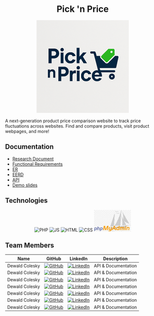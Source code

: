 <h1 align="center"> Pick 'n Price </h1>
<p align="center">
<img src = "https://github.com/u23608821/COS221_Assignment_5/blob/dev/src/public/images/dummyLogo.png" alt="Logo" width="300" height="300">  
</p>
<p> A next-generation product price comparison website to track price fluctuations across websites. Find and compare products, visit product webpages, and more!</p>

## Documentation
* [Research Document](https://github.com/u23608821/COS221_Assignment_5/blob/documentation-readme/The%2BPrimary%2BKeys%2BResearch.pdf)
* [Functional Requirements](https://github.com/u23608821/COS221_Assignment_5/blob/documentation-readme/COS221-FR.pdf)
* [ER](https://github.com/u23608821/COS221_Assignment_5/blob/documentation-readme/The%20Primary%20keys%20(E)ER_V5.drawio.pdf)
* [EERD]()
* [API](https://github.com/u23608821/COS221_Assignment_5/blob/master/API_Documentation.md)
* [Demo slides]()

## Technologies
<p align="center">
  <span style="margin: 0 100 px;"><img src="https://raw.githubusercontent.com/marwin1991/profile-technology-icons/refs/heads/main/icons/php.png" width="80" height="80" alt="PHP"></span>
  <span style="margin: 0 100 px;"><img src="https://raw.githubusercontent.com/marwin1991/profile-technology-icons/refs/heads/main/icons/javascript.png" width="80" height="80" alt="JS"></span>
  <span style="margin: 0 100 px;"><img src="https://raw.githubusercontent.com/marwin1991/profile-technology-icons/refs/heads/main/icons/html.png" width="80" height="80" alt="HTML"></span>
  <span style="margin: 0 100 px;"><img src="https://raw.githubusercontent.com/marwin1991/profile-technology-icons/refs/heads/main/icons/css.png" width="80" height="80" alt="CSS"></span>
  <span style="margin: 0 100 px;"><img src="https://github.com/u23608821/COS221_Assignment_5/blob/documentation-readme/src/public/images/phpmyadmin.jpg" width="120" height="70" alt="PHPMyAdmin"></span>
</p>


## Team Members
| Name | GitHub | LinkedIn | Description |
|------|--------|----------|-------------|
| Dewald Colesky | [![GitHub](https://img.shields.io/badge/GitHub-000?logo=github&logoColor=white)](https://github.com/amJohnnyma) | [![LinkedIn](https://img.shields.io/badge/LinkedIn-0077B5?logo=linkedin&logoColor=white)](https://www.linkedin.com/in/dewald-colesky-165400217/) | API & Documentation |
| Dewald Colesky | [![GitHub](https://img.shields.io/badge/GitHub-000?logo=github&logoColor=white)](https://github.com/amJohnnyma) | [![LinkedIn](https://img.shields.io/badge/LinkedIn-0077B5?logo=linkedin&logoColor=white)](https://www.linkedin.com/in/dewald-colesky-165400217/) | API & Documentation |
| Dewald Colesky | [![GitHub](https://img.shields.io/badge/GitHub-000?logo=github&logoColor=white)](https://github.com/amJohnnyma) | [![LinkedIn](https://img.shields.io/badge/LinkedIn-0077B5?logo=linkedin&logoColor=white)](https://www.linkedin.com/in/dewald-colesky-165400217/) | API & Documentation |
| Dewald Colesky | [![GitHub](https://img.shields.io/badge/GitHub-000?logo=github&logoColor=white)](https://github.com/amJohnnyma) | [![LinkedIn](https://img.shields.io/badge/LinkedIn-0077B5?logo=linkedin&logoColor=white)](https://www.linkedin.com/in/dewald-colesky-165400217/) | API & Documentation |
| Dewald Colesky | [![GitHub](https://img.shields.io/badge/GitHub-000?logo=github&logoColor=white)](https://github.com/amJohnnyma) | [![LinkedIn](https://img.shields.io/badge/LinkedIn-0077B5?logo=linkedin&logoColor=white)](https://www.linkedin.com/in/dewald-colesky-165400217/) | API & Documentation |
| Dewald Colesky | [![GitHub](https://img.shields.io/badge/GitHub-000?logo=github&logoColor=white)](https://github.com/amJohnnyma) | [![LinkedIn](https://img.shields.io/badge/LinkedIn-0077B5?logo=linkedin&logoColor=white)](https://www.linkedin.com/in/dewald-colesky-165400217/) | API & Documentation |
| Dewald Colesky | [![GitHub](https://img.shields.io/badge/GitHub-000?logo=github&logoColor=white)](https://github.com/amJohnnyma) | [![LinkedIn](https://img.shields.io/badge/LinkedIn-0077B5?logo=linkedin&logoColor=white)](https://www.linkedin.com/in/dewald-colesky-165400217/) | API & Documentation |
